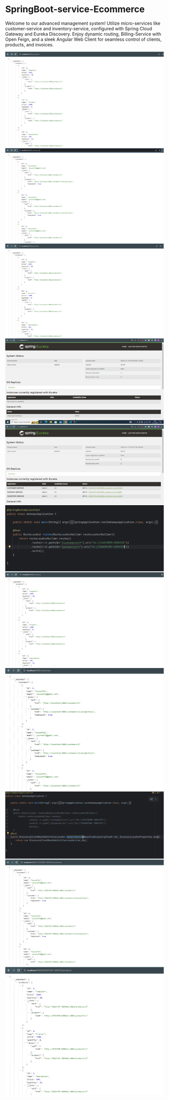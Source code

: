 # SpringBoot-service-Ecommerce
Welcome to our advanced management system! Utilize micro-services like customer-service and inventory-service, configured with Spring Cloud Gateway and Eureka Discovery. Enjoy dynamic routing, Billing-Service with Open Feign, and a sleek Angular Web Client for seamless control of clients, products, and invoices.

<img src="Pics/4.png">
<img src="Pics/5.png">
<img src="Pics/6.png">
<img src="Pics/7.png">
<img src="Pics/8.png">
<img src="Pics/9.png">
<img src="Pics/10.png">
<img src="Pics/11.png">
<img src="Pics/12.png">
<img src="Pics/13.png">
<img src="Pics/14.png">
